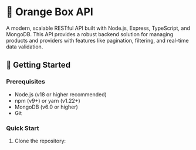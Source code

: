 # 🍊 Orange Box API

A modern, scalable RESTful API built with Node.js, Express, TypeScript, and MongoDB. This API provides a robust backend solution for managing products and providers with features like pagination, filtering, and real-time data validation.

## 🚀 Getting Started

### Prerequisites

- Node.js (v18 or higher recommended)
- npm (v9+) or yarn (v1.22+)
- MongoDB (v6.0 or higher)
- Git

### Quick Start

1. Clone the repository:
